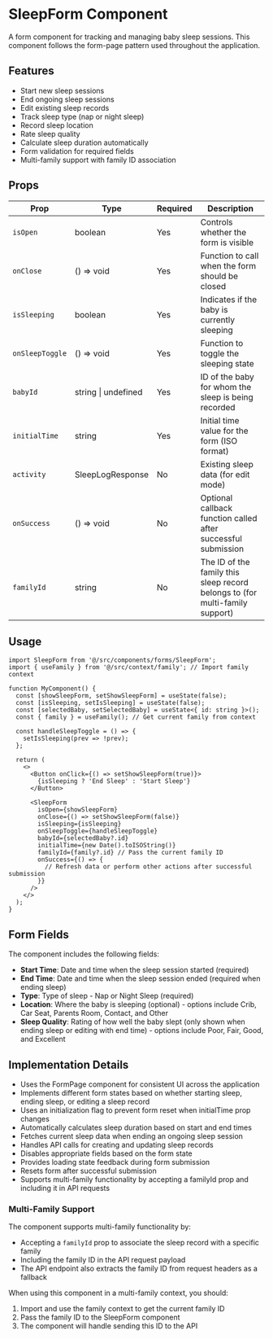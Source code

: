 # SleepForm Component

A form component for tracking and managing baby sleep sessions. This component follows the form-page pattern used throughout the application.

## Features

- Start new sleep sessions
- End ongoing sleep sessions
- Edit existing sleep records
- Track sleep type (nap or night sleep)
- Record sleep location
- Rate sleep quality
- Calculate sleep duration automatically
- Form validation for required fields
- Multi-family support with family ID association

## Props

| Prop | Type | Required | Description |
|------|------|----------|-------------|
| `isOpen` | boolean | Yes | Controls whether the form is visible |
| `onClose` | () => void | Yes | Function to call when the form should be closed |
| `isSleeping` | boolean | Yes | Indicates if the baby is currently sleeping |
| `onSleepToggle` | () => void | Yes | Function to toggle the sleeping state |
| `babyId` | string \| undefined | Yes | ID of the baby for whom the sleep is being recorded |
| `initialTime` | string | Yes | Initial time value for the form (ISO format) |
| `activity` | SleepLogResponse | No | Existing sleep data (for edit mode) |
| `onSuccess` | () => void | No | Optional callback function called after successful submission |
| `familyId` | string | No | The ID of the family this sleep record belongs to (for multi-family support) |

## Usage

```tsx
import SleepForm from '@/src/components/forms/SleepForm';
import { useFamily } from '@/src/context/family'; // Import family context

function MyComponent() {
  const [showSleepForm, setShowSleepForm] = useState(false);
  const [isSleeping, setIsSleeping] = useState(false);
  const [selectedBaby, setSelectedBaby] = useState<{ id: string }>();
  const { family } = useFamily(); // Get current family from context
  
  const handleSleepToggle = () => {
    setIsSleeping(prev => !prev);
  };
  
  return (
    <>
      <Button onClick={() => setShowSleepForm(true)}>
        {isSleeping ? 'End Sleep' : 'Start Sleep'}
      </Button>
      
      <SleepForm
        isOpen={showSleepForm}
        onClose={() => setShowSleepForm(false)}
        isSleeping={isSleeping}
        onSleepToggle={handleSleepToggle}
        babyId={selectedBaby?.id}
        initialTime={new Date().toISOString()}
        familyId={family?.id} // Pass the current family ID
        onSuccess={() => {
          // Refresh data or perform other actions after successful submission
        }}
      />
    </>
  );
}
```

## Form Fields

The component includes the following fields:

- **Start Time**: Date and time when the sleep session started (required)
- **End Time**: Date and time when the sleep session ended (required when ending sleep)
- **Type**: Type of sleep - Nap or Night Sleep (required)
- **Location**: Where the baby is sleeping (optional) - options include Crib, Car Seat, Parents Room, Contact, and Other
- **Sleep Quality**: Rating of how well the baby slept (only shown when ending sleep or editing with end time) - options include Poor, Fair, Good, and Excellent

## Implementation Details

- Uses the FormPage component for consistent UI across the application
- Implements different form states based on whether starting sleep, ending sleep, or editing a sleep record
- Uses an initialization flag to prevent form reset when initialTime prop changes
- Automatically calculates sleep duration based on start and end times
- Fetches current sleep data when ending an ongoing sleep session
- Handles API calls for creating and updating sleep records
- Disables appropriate fields based on the form state
- Provides loading state feedback during form submission
- Resets form after successful submission
- Supports multi-family functionality by accepting a familyId prop and including it in API requests

### Multi-Family Support

The component supports multi-family functionality by:
- Accepting a `familyId` prop to associate the sleep record with a specific family
- Including the family ID in the API request payload
- The API endpoint also extracts the family ID from request headers as a fallback

When using this component in a multi-family context, you should:
1. Import and use the family context to get the current family ID
2. Pass the family ID to the SleepForm component
3. The component will handle sending this ID to the API
